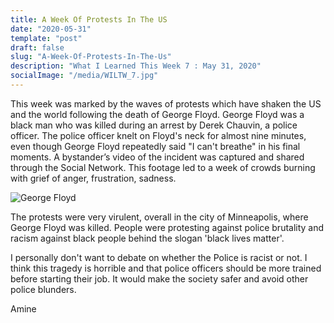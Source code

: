 ```yaml
---
title: A Week Of Protests In The US
date: "2020-05-31"
template: "post"
draft: false
slug: "A-Week-Of-Protests-In-The-Us"
description: "What I Learned This Week 7 : May 31, 2020"
socialImage: "/media/WILTW_7.jpg"
---
```


This week was marked by the waves of protests which have shaken the US and the world following the death of George Floyd.
George Floyd was a black man who was killed during an arrest by Derek Chauvin, a police officer. 
The police officer knelt on Floyd's neck for almost nine minutes, even though George Floyd repeatedly said "I can't breathe" in his final moments.
A bystander’s video of the incident was captured and shared through the Social Network. This footage led to a week of crowds burning with grief of anger, frustration, sadness.

![George Floyd](/media/WILTW_7.jpg)

The protests were very virulent, overall in the city of Minneapolis, where George Floyd was killed. People were protesting against police brutality and racism against black people behind the slogan 'black lives matter'.

I personally don't want to debate on whether the Police is racist or not. I think this tragedy is horrible and that police officers should be more trained before starting their job.
It would make the society safer and avoid other police blunders.

Amine